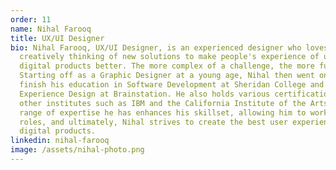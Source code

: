 ```yaml
---
order: 11
name: Nihal Farooq
title: UX/UI Designer
bio: Nihal Farooq, UX/UI Designer, is an experienced designer who loves
  creatively thinking of new solutions to make people's experience of using
  digital products better. The more complex of a challenge, the more fun.
  Starting off as a Graphic Designer at a young age, Nihal then went on to
  finish his education in Software Development at Sheridan College and User
  Experience Design at Brainstation. He also holds various certifications from
  other institutes such as IBM and the California Institute of the Arts. The
  range of expertise he has enhances his skillset, allowing him to work multiple
  roles, and ultimately, Nihal strives to create the best user experiences and
  digital products.
linkedin: nihal-farooq
image: /assets/nihal-photo.png
---
```

